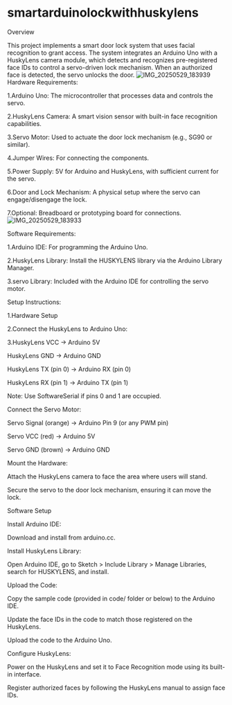 

# smartarduinolockwithhuskylens

Overview

This project implements a smart door lock system that uses facial recognition to grant access. The system integrates an Arduino Uno with a HuskyLens camera module, which detects and recognizes pre-registered face IDs to control a servo-driven lock mechanism. When an authorized face is detected, the servo unlocks the door.
![IMG_20250529_183939](https://github.com/user-attachments/assets/ed08540e-bd8f-4765-a641-43477a283034)
Hardware Requirements:

1.Arduino Uno: The microcontroller that processes data and controls the servo.

2.HuskyLens Camera: A smart vision sensor with built-in face recognition capabilities.

3.Servo Motor: Used to actuate the door lock mechanism (e.g., SG90 or similar).

4.Jumper Wires: For connecting the components.

5.Power Supply: 5V for Arduino and HuskyLens, with sufficient current for the servo.

6.Door and Lock Mechanism: A physical setup where the servo can engage/disengage the lock.

7.Optional: Breadboard or prototyping board for connections.
![IMG_20250529_183933](https://github.com/user-attachments/assets/85e4c643-a2de-4111-ad9d-665cef95de03)

Software Requirements:

1.Arduino IDE: For programming the Arduino Uno.

2.HuskyLens Library: Install the HUSKYLENS library via the Arduino Library Manager.

3.servo Library: Included with the Arduino IDE for controlling the servo motor.

Setup Instructions:

1.Hardware Setup

2.Connect the HuskyLens to Arduino Uno:

3.HuskyLens VCC → Arduino 5V



HuskyLens GND → Arduino GND



HuskyLens TX (pin 0) → Arduino RX (pin 0)



HuskyLens RX (pin 1) → Arduino TX (pin 1)



Note: Use SoftwareSerial if pins 0 and 1 are occupied.



Connect the Servo Motor:





Servo Signal (orange) → Arduino Pin 9 (or any PWM pin)



Servo VCC (red) → Arduino 5V



Servo GND (brown) → Arduino GND



Mount the Hardware:





Attach the HuskyLens camera to face the area where users will stand.



Secure the servo to the door lock mechanism, ensuring it can move the lock.

Software Setup





Install Arduino IDE:





Download and install from arduino.cc.



Install HuskyLens Library:





Open Arduino IDE, go to Sketch > Include Library > Manage Libraries, search for HUSKYLENS, and install.



Upload the Code:





Copy the sample code (provided in code/ folder or below) to the Arduino IDE.



Update the face IDs in the code to match those registered on the HuskyLens.



Upload the code to the Arduino Uno.



Configure HuskyLens:





Power on the HuskyLens and set it to Face Recognition mode using its built-in interface.



Register authorized faces by following the HuskyLens manual to assign face IDs.



